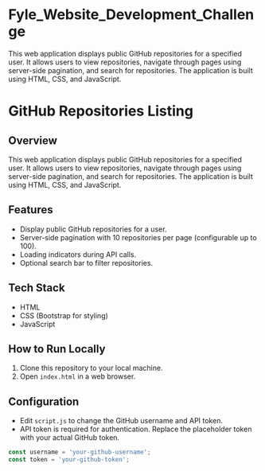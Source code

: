 # Fyle_Website_Development_Challenge
This web application displays public GitHub repositories for a specified user. It allows users to view repositories, navigate through pages using server-side pagination, and search for repositories. The application is built using HTML, CSS, and JavaScript.

# GitHub Repositories Listing

## Overview
This web application displays public GitHub repositories for a specified user. It allows users to view repositories, navigate through pages using server-side pagination, and search for repositories. The application is built using HTML, CSS, and JavaScript.

## Features
- Display public GitHub repositories for a user.
- Server-side pagination with 10 repositories per page (configurable up to 100).
- Loading indicators during API calls.
- Optional search bar to filter repositories.

## Tech Stack
- HTML
- CSS (Bootstrap for styling)
- JavaScript

## How to Run Locally
1. Clone this repository to your local machine.
2. Open `index.html` in a web browser.

## Configuration
- Edit `script.js` to change the GitHub username and API token.
- API token is required for authentication. Replace the placeholder token with your actual GitHub token.

```javascript
const username = 'your-github-username';
const token = 'your-github-token';

